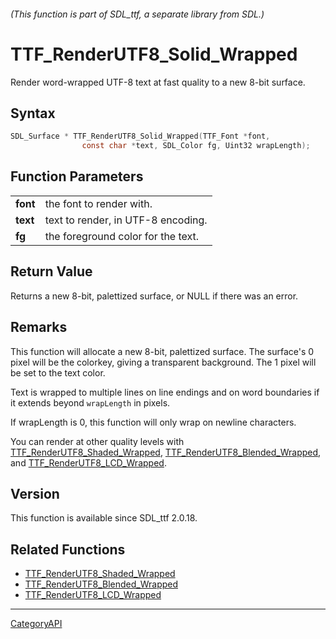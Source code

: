 ###### (This function is part of SDL_ttf, a separate library from SDL.)
# TTF_RenderUTF8_Solid_Wrapped

Render word-wrapped UTF-8 text at fast quality to a new 8-bit surface.

## Syntax

```c
SDL_Surface * TTF_RenderUTF8_Solid_Wrapped(TTF_Font *font,
                const char *text, SDL_Color fg, Uint32 wrapLength);

```

## Function Parameters

|              |                                    |
| ------------ | ---------------------------------- |
| **font**     | the font to render with.           |
| **text**     | text to render, in UTF-8 encoding. |
| **fg**       | the foreground color for the text. |

## Return Value

Returns a new 8-bit, palettized surface, or NULL if there was an error.

## Remarks

This function will allocate a new 8-bit, palettized surface. The surface's
0 pixel will be the colorkey, giving a transparent background. The 1 pixel
will be set to the text color.

Text is wrapped to multiple lines on line endings and on word boundaries if
it extends beyond `wrapLength` in pixels.

If wrapLength is 0, this function will only wrap on newline characters.

You can render at other quality levels with
[TTF_RenderUTF8_Shaded_Wrapped](TTF_RenderUTF8_Shaded_Wrapped),
[TTF_RenderUTF8_Blended_Wrapped](TTF_RenderUTF8_Blended_Wrapped), and
[TTF_RenderUTF8_LCD_Wrapped](TTF_RenderUTF8_LCD_Wrapped).

## Version

This function is available since SDL_ttf 2.0.18.

## Related Functions

* [TTF_RenderUTF8_Shaded_Wrapped](TTF_RenderUTF8_Shaded_Wrapped)
* [TTF_RenderUTF8_Blended_Wrapped](TTF_RenderUTF8_Blended_Wrapped)
* [TTF_RenderUTF8_LCD_Wrapped](TTF_RenderUTF8_LCD_Wrapped)

----
[CategoryAPI](CategoryAPI)

